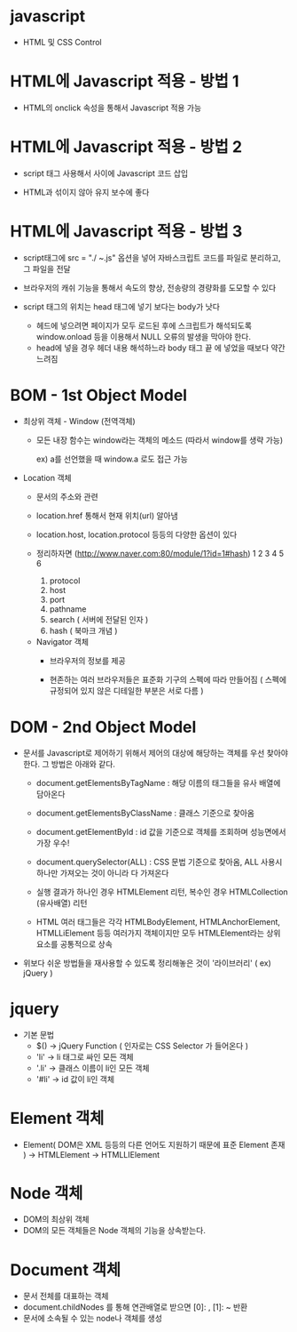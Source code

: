 # javascript
* HTML 및 CSS Control

# HTML에 Javascript 적용 - 방법 1
* HTML의 onclick 속성을 통해서 Javascript 적용 가능

# HTML에 Javascript 적용 - 방법 2
* script 태그 사용해서 사이에 Javascript 코드 삽입

* HTML과 섞이지 않아 유지 보수에 좋다

# HTML에 Javascript 적용 - 방법 3
* script태그에 src = "./ ~.js" 옵션을 넣어 자바스크립트 코드를 파일로 분리하고, 그 파일을 전달

* 브라우저의 캐쉬 기능을 통해서 속도의 향상, 전송량의 경량화를 도모할 수 있다

* script 태그의 위치는 head 태그에 넣기 보다는 body가 낫다
  + 헤드에 넣으려면 페이지가 모두 로드된 후에 스크립트가 해석되도록 window.onload 등을 이용해서 NULL 오류의 발생을 막아야 한다.
  + head에 넣을 경우 헤더 내용 해석하느라 body 태그 끝 에 넣었을 때보다 약간 느려짐

# BOM - 1st Object Model
* 최상위 객체 - Window (전역객체)
  + 모든 내장 함수는 window라는 객체의 메소드 (따라서 window를 생략 가능)

    ex) a를 선언했을 때 window.a 로도 접근 가능

* Location 객체
  + 문서의 주소와 관련
  + location.href 통해서 현재 위치(url) 알아냄
  + location.host, location.protocol 등등의 다양한 옵션이 있다

  + 정리하자면
    (http://www.naver.com:80/module/1?id=1#hash)
      1          2        3     4      5    6

     1. protocol
     2. host
     3. port
     4. pathname
     5. search ( 서버에 전달된 인자 )
     6. hash ( 북마크 개념 )

  * Navigator 객체
    + 브라우저의 정보를 제공

    + 현존하는 여러 브라우저들은 표준화 기구의 스펙에 따라 만들어짐 ( 스펙에 규정되어 있지 않은 디테일한 부분은 서로 다름 )

# DOM - 2nd Object Model
* 문서를 Javascript로 제어하기 위해서 제어의 대상에 해당하는 객체를 우선 찾아야 한다. 그 방법은 아래와 같다.

  + document.getElementsByTagName : 해당 이름의 태그들을 유사 배열에 담아온다
  + document.getElementsByClassName : 클래스 기준으로 찾아옴
  + document.getElementById : id 값을 기준으로 객체를 조회하며 성능면에서 가장 우수!
  + document.querySelector(ALL) : CSS 문법 기준으로 찾아옴, ALL 사용시 하나만 가져오는 것이 아니라 다 가져온다

  + 실행 결과가 하나인 경우 HTMLElement 리턴, 복수인 경우 HTMLCollection (유사배열) 리턴

  + HTML 여러 태그들은 각각 HTMLBodyElement, HTMLAnchorElement, HTMLLiElement 등등 여러가지 객체이지만 모두 HTMLElement라는 상위 요소를 공통적으로 상속

* 위보다 쉬운 방법들을 재사용할 수 있도록 정리해놓은 것이 '라이브러리' ( ex) jQuery )

# jquery
* 기본 문법
  + $() -> jQuery Function ( 인자로는 CSS Selector 가 들어온다 )
  + 'li' -> li 태그로 싸인 모든 객체
  + '.li' -> 클래스 이름이 li인 모든 객체
  + '#li' -> id 값이 li인 객체

# Element 객체
* Element( DOM은 XML 등등의 다른 언어도 지원하기 때문에 표준 Element 존재 ) -> HTMLElement -> HTMLLIElement

# Node 객체
* DOM의 최상위 객체
* DOM의 모든 객체들은 Node 객체의 기능을 상속받는다.

# Document 객체
* 문서 전체를 대표하는 객체
* document.childNodes 를 통해 연관배열로 받으면 [0]: <!Doctype Html>, [1]: <html> ~ </html> 반환
* 문서에 소속될 수 있는 node나 객체를 생성
